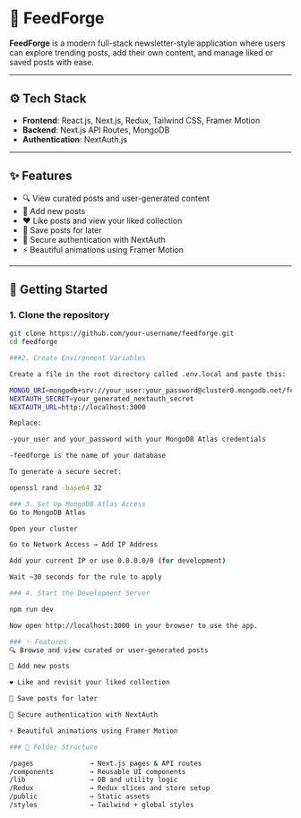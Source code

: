 # 📰 FeedForge

**FeedForge** is a modern full-stack newsletter-style application where users can explore trending posts, add their own content, and manage liked or saved posts with ease.

---

## ⚙️ Tech Stack

- **Frontend**: React.js, Next.js, Redux, Tailwind CSS, Framer Motion  
- **Backend**: Next.js API Routes, MongoDB  
- **Authentication**: NextAuth.js  

---

## ✨ Features

- 🔍 View curated posts and user-generated content  
- 📝 Add new posts  
- ❤️ Like posts and view your liked collection  
- 📌 Save posts for later  
- 🔐 Secure authentication with NextAuth  
- ⚡ Beautiful animations using Framer Motion  

---

## 🚀 Getting Started

### 1. Clone the repository

```bash
git clone https://github.com/your-username/feedforge.git
cd feedforge

###2. Create Environment Variables

Create a file in the root directory called .env.local and paste this:

MONGO_URI=mongodb+srv://your_user:your_password@cluster0.mongodb.net/feedforge?retryWrites=true&w=majority&appName=Cluster0
NEXTAUTH_SECRET=your_generated_nextauth_secret
NEXTAUTH_URL=http://localhost:3000

Replace:

-your_user and your_password with your MongoDB Atlas credentials

-feedforge is the name of your database

To generate a secure secret:

openssl rand -base64 32

### 3. Set Up MongoDB Atlas Access
Go to MongoDB Atlas

Open your cluster

Go to Network Access → Add IP Address

Add your current IP or use 0.0.0.0/0 (for development)

Wait ~30 seconds for the rule to apply

### 4. Start the Development Server

npm run dev

Now open http://localhost:3000 in your browser to use the app.

### ✨ Features
🔍 Browse and view curated or user-generated posts

📝 Add new posts

❤️ Like and revisit your liked collection

📌 Save posts for later

🔐 Secure authentication with NextAuth

⚡ Beautiful animations using Framer Motion

### 📂 Folder Structure

/pages              → Next.js pages & API routes  
/components         → Reusable UI components  
/lib                → DB and utility logic  
/Redux              → Redux slices and store setup  
/public             → Static assets  
/styles             → Tailwind + global styles



